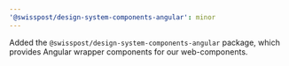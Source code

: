 ```yaml
---
'@swisspost/design-system-components-angular': minor
---
```


Added the `@swisspost/design-system-components-angular` package, which provides Angular wrapper components for our web-components.

